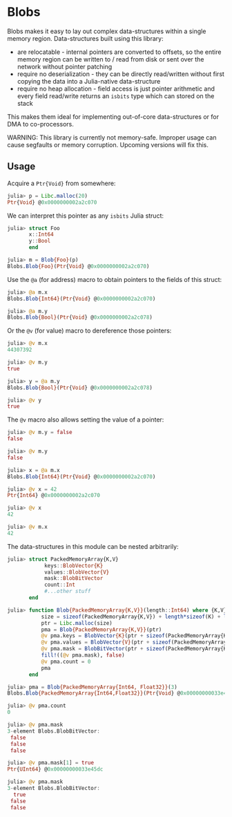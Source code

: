 # Blobs

Blobs makes it easy to lay out complex data-structures within a single memory region. Data-structures built using this library:

* are relocatable - internal pointers are converted to offsets, so the entire memory region can be written to / read from disk or sent over the network without pointer patching
* require no deserialization - they can be directly read/written without first copying the data into a Julia-native data-structure
* require no heap allocation - field access is just pointer arithmetic and every field read/write returns an `isbits` type which can stored on the stack

This makes them ideal for implementing out-of-core data-structures or for DMA to co-processors.

WARNING: This library is currently not memory-safe. Improper usage can cause segfaults or memory corruption. Upcoming versions will fix this.

## Usage

Acquire a `Ptr{Void}` from somewhere:

``` julia
julia> p = Libc.malloc(20)
Ptr{Void} @0x0000000002a2c070
```

We can interpret this pointer as any `isbits` Julia struct:

``` julia
julia> struct Foo
       x::Int64
       y::Bool
       end

julia> m = Blob{Foo}(p)
Blobs.Blob{Foo}(Ptr{Void} @0x0000000002a2c070)
```

Use the `@a` (for address) macro to obtain pointers to the fields of this struct:

``` julia
julia> @a m.x
Blobs.Blob{Int64}(Ptr{Void} @0x0000000002a2c070)

julia> @a m.y
Blobs.Blob{Bool}(Ptr{Void} @0x0000000002a2c078)
```

Or the `@v` (for value) macro to dereference those pointers:

``` julia
julia> @v m.x
44307392

julia> @v m.y
true

julia> y = @a m.y
Blobs.Blob{Bool}(Ptr{Void} @0x0000000002a2c078)

julia> @v y
true
```

The `@v` macro also allows setting the value of a pointer:

``` julia
julia> @v m.y = false
false

julia> @v m.y
false

julia> x = @a m.x
Blobs.Blob{Int64}(Ptr{Void} @0x0000000002a2c070)

julia> @v x = 42
Ptr{Int64} @0x0000000002a2c070

julia> @v x
42

julia> @v m.x
42
```

The data-structures in this module can be nested arbitrarily:

``` julia
julia> struct PackedMemoryArray{K,V}
            keys::BlobVector{K}
            values::BlobVector{V}
            mask::BlobBitVector
            count::Int
            #...other stuff
       end

julia> function Blob{PackedMemoryArray{K,V}}(length::Int64) where {K,V}
           size = sizeof(PackedMemoryArray{K,V}) + length*sizeof(K) + length*sizeof(V) + Int64(ceil(length/8))
           ptr = Libc.malloc(size)
           pma = Blob{PackedMemoryArray{K,V}}(ptr)
           @v pma.keys = BlobVector{K}(ptr + sizeof(PackedMemoryArray{K,V}), length)
           @v pma.values = BlobVector{V}(ptr + sizeof(PackedMemoryArray{K,V}) + length*sizeof(K), length)
           @v pma.mask = BlobBitVector(ptr + sizeof(PackedMemoryArray{K,V}) + length*sizeof(K) + length*sizeof(V), length)
           fill!((@v pma.mask), false)
           @v pma.count = 0
           pma
       end

julia> pma = Blob{PackedMemoryArray{Int64, Float32}}(3)
Blobs.Blob{PackedMemoryArray{Int64,Float32}}(Ptr{Void} @0x00000000033e4580)

julia> @v pma.count
0

julia> @v pma.mask
3-element Blobs.BlobBitVector:
 false
 false
 false

julia> @v pma.mask[1] = true
Ptr{UInt64} @0x00000000033e45dc

julia> @v pma.mask
3-element Blobs.BlobBitVector:
  true
 false
 false
```
